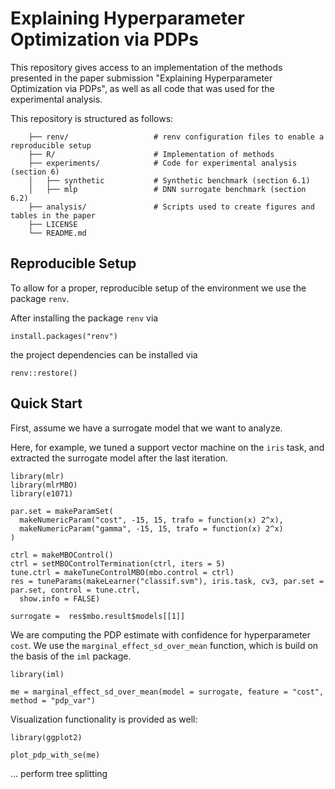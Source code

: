 # Explaining Hyperparameter Optimization via PDPs

This repository gives access to an implementation of the methods presented in the paper submission "Explaining Hyperparameter Optimization via PDPs", as well as all code that was used for the experimental analysis. 

This repository is structured as follows: 

```
    ├── renv/                   # renv configuration files to enable a reproducible setup 
    ├── R/                      # Implementation of methods 
    ├── experiments/            # Code for experimental analysis (section 6)
    │   ├── synthetic           # Synthetic benchmark (section 6.1)
    │   ├── mlp                 # DNN surrogate benchmark (section 6.2)
    ├── analysis/               # Scripts used to create figures and tables in the paper
    ├── LICENSE
    └── README.md               
```    

## Reproducible Setup 

To allow for a proper, reproducible setup of the environment we use the package `renv`. 

After installing the package `renv` via

```
install.packages("renv")
```

the project dependencies can be installed via 

```
renv::restore()
```

## Quick Start  

First, assume we have a surrogate model that we want to analyze. 

Here, for example, we tuned a support vector machine on the `iris` task, and extracted the surrogate model after the last iteration. 

```
library(mlr)
library(mlrMBO)
library(e1071)

par.set = makeParamSet(
  makeNumericParam("cost", -15, 15, trafo = function(x) 2^x),
  makeNumericParam("gamma", -15, 15, trafo = function(x) 2^x)
)

ctrl = makeMBOControl()
ctrl = setMBOControlTermination(ctrl, iters = 5)
tune.ctrl = makeTuneControlMBO(mbo.control = ctrl)
res = tuneParams(makeLearner("classif.svm"), iris.task, cv3, par.set = par.set, control = tune.ctrl,
  show.info = FALSE)
  
surrogate =  res$mbo.result$models[[1]]
```

We are computing the PDP estimate with confidence for hyperparameter `cost`. We use the `marginal_effect_sd_over_mean` function, which is build on the basis of the `iml` package. 

```
library(iml)

me = marginal_effect_sd_over_mean(model = surrogate, feature = "cost", method = "pdp_var")
```

Visualization functionality is provided as well: 

```
library(ggplot2)

plot_pdp_with_se(me)
```

... perform tree splitting



